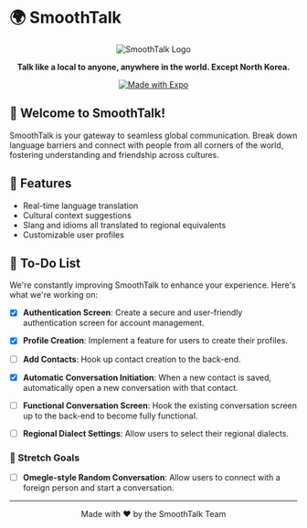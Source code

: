 # 🌍 SmoothTalk

<div align="center">

![SmoothTalk Logo](https://via.placeholder.com/150?text=SmoothTalk)

**Talk like a local to anyone, anywhere in the world. Except North Korea.**

[![Made with Expo](https://img.shields.io/badge/Made%20with-Expo-4630EB.svg?style=flat-square&logo=EXPO&labelColor=f3f3f3&logoColor=000)](https://expo.dev/)

</div>

## 🎉 Welcome to SmoothTalk!

SmoothTalk is your gateway to seamless global communication. Break down language barriers and connect with people from all corners of the world, fostering understanding and friendship across cultures.

## 🚀 Features

- Real-time language translation
- Cultural context suggestions
- Slang and idioms all translated to regional equivalents
- Customizable user profiles

## 📝 To-Do List

We're constantly improving SmoothTalk to enhance your experience. Here's what we're working on:

- [x] **Authentication Screen**: Create a secure and user-friendly authentication screen for account management.
- [x] **Profile Creation**: Implement a feature for users to create their profiles.
- [ ] **Add Contacts**: Hook up contact creation to the back-end.
- [x] **Automatic Conversation Initiation**: When a new contact is saved, automatically open a new conversation with that contact.
- [ ] **Functional Conversation Screen**: Hook the existing conversation screen up to the back-end to become fully functional.
- [ ] **Regional Dialect Settings**: Allow users to select their regional dialects.


### 📝 Stretch Goals
- [ ] **Omegle-style Random Conversation**: Allow users to connect with a foreign person and start a conversation.


---

<div align="center">
  Made with ❤️ by the SmoothTalk Team
</div>
